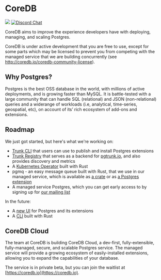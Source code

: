 # CoreDB

[![](https://shields.io/endpoint?url=https://ossrank.com/shield/2103)](https://ossrank.com/p/2103)
[![Discord Chat](https://img.shields.io/discord/1060568981725003789?label=Discord)][Discord]

CoreDB aims to improve the experience developers have with deploying, managing, and scaling
Postgres. 

CoreDB is under active development that you are free to use, except for some parts which may be 
licensed to prevent you from competing with the managed service that we are building concurrently 
(see http://coredb.io/coredb-community-license).

## Why Postgres?

Postgres is the best OSS database in the world, with millions of active deployments, and is growing faster 
than MySQL. It is battle-tested with a large community that can handle SQL (relational) and JSON 
(non-relational) queries and a widerange of workloads (i.e, analytical, time-series, geospatial, etc), 
on account of its’ rich ecosystem of add-ons and extensions.

## Roadmap

We just got started, but here's what we're working on:

* [Trunk CLI](https://github.com/CoreDB-io/trunk/tree/main/cli) that users can use to publish and install Postgres extensions
* [Trunk Registry](https://github.com/CoreDB-io/trunk/tree/main/registry) that serves as a backend for [pgtrunk.io](https://pgtrunk.io), and also provides discovery and metrics
* A [Kubernetes Operator](https://github.com/CoreDB-io/coredb/tree/main/coredb-operator) built with Rust
* pgmq - an easy message queue built with Rust, that we use in our managed service, which is available as 
  [a crate](https://github.com/CoreDB-io/coredb/tree/main/pgmq/core) or as 
  [a Postgres extension](https://github.com/CoreDB-io/coredb/tree/main/pgmq/extension)
* A managed service Postgres, which you can get early access to by signing up for 
  [our mailing list](https://coredb.io)

In the future:

* A [new UI](https://github.com/CoreDB-io/coredb/tree/main/pgUI) for Postgres and its extensions
* A [CLI](https://github.com/CoreDB-io/coredb/tree/main/coredb-cli) built with Rust

## CoreDB Cloud

The team at CoreDB is building CoreDB Cloud, a dev-first, fully-extensible, fully-managed, secure, and 
scalable Postgres service. The managed service will provide a growing ecosystem of easily-installed 
extensions, allowing you to expand the capabilities of your database.

The service is in private beta, but you can join the waitlist at [https://coredb.io](https://coredb.io).


[Discord]: https://discord.gg/7bGYA9NPux
